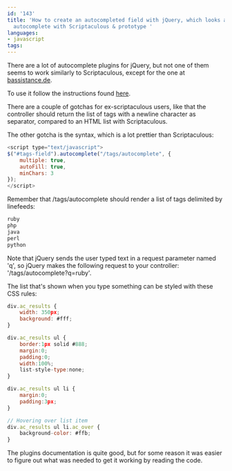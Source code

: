 ```yaml
---
id: '143'
title: 'How to create an autocompleted field with jQuery, which looks and feels like
  autocomplete with Scriptaculous & prototype '
languages:
- javascript
tags:
---
```

There are a lot of autocomplete plugins for jQuery, but not one of them seems to work similarly to Scriptaculous, except for the one at [bassistance.de](http://bassistance.de/jquery-plugins/jquery-plugin-autocomplete/).

To use it follow the instructions found [here](http://bassistance.de/jquery-plugins/jquery-plugin-autocomplete/).

There are a couple of gotchas for ex-scriptaculous users, like that the controller should return the list of tags with a newline character as separator, compared to an HTML list with Scriptaculous.

The other gotcha is the syntax, which is a lot prettier than Scriptaculous:


```javascript
<script type="text/javascript">
$("#tags-field").autocomplete("/tags/autocomplete", {
	multiple: true,
	autoFill: true,
	minChars: 3
});
</script>
```
    

Remember that /tags/autocomplete should render a list of tags delimited by linefeeds:


```javascript
ruby
php
java
perl
python
```
    

Note that jQuery sends the user typed text in a request parameter named 'q', so jQuery makes the following request to your controller: '/tags/autocomplete?q=ruby'.

The list that's shown when you type something can be styled with these CSS rules:


```javascript
div.ac_results {
	width: 350px;
	background: #fff;
}

div.ac_results ul {
	border:1px solid #888;
	margin:0;
	padding:0;
	width:100%;
	list-style-type:none;
}

div.ac_results ul li {
	margin:0;
	padding:3px;
}

// Hovering over list item
div.ac_results ul li.ac_over {
	background-color: #ffb;
}
```
    

The plugins documentation is quite good, but for some reason it was easier to figure out what was needed to get it working by reading the code.

